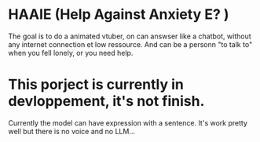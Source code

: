 # HAAIE (Help Against Anxiety E? )

The goal is to do a animated vtuber, on can answser like a chatbot, without any internet connection et low ressource. And can be a personn "to talk to" when you fell lonely, or you need help. 

# This porject is currently in devloppement, it's not finish.

Currently the model can have expression with a sentence. It's work pretty well but there is no voice and no LLM... 

